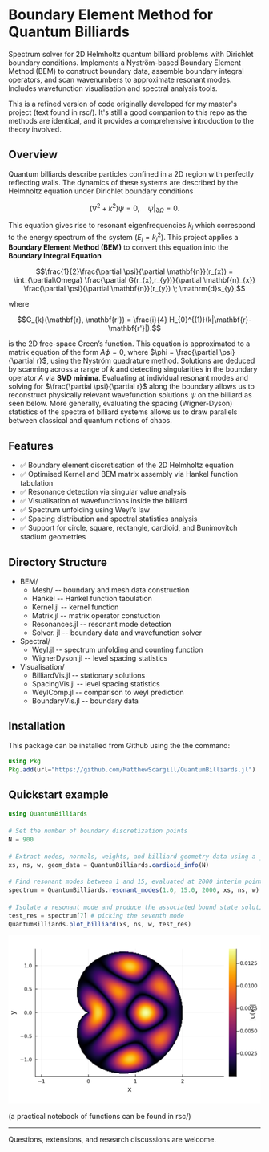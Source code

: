 # Boundary Element Method for Quantum Billiards

Spectrum solver for 2D Helmholtz quantum billiard problems with Dirichlet boundary conditions. Implements a Nyström-based Boundary Element Method (BEM) to construct boundary data, assemble boundary integral operators, and scan wavenumbers to approximate resonant modes. Includes wavefunction visualisation and spectral analysis tools. 

This is a refined version of code originally developed for my master's project (text found in rsc/). It's still a good companion to this repo as the methods are identical, and it provides a comprehensive introduction to the theory involved.

## Overview
Quantum billiards describe particles confined in a 2D region with perfectly reflecting walls. The dynamics of these systems are described by the Helmholtz equation under Dirichlet boundary conditions
```math
(\nabla^2 + k^2)\psi = 0, \quad \psi|_{\partial \Omega} = 0.
```
This equation gives rise to resonant eigenfrequencies $k_i$ which correspond to the energy spectrum of the system ($E_i=k_i^2$). This project applies a **Boundary Element Method (BEM)** to convert this equation into the **Boundary Integral Equation**
```math
\frac{1}{2}\frac{\partial \psi}{\partial \mathbf{n}}(r_{x}) = \int_{\partial\Omega} \frac{\partial G(r_{x},r_{y})}{\partial \mathbf{n}_{x}} \frac{\partial \psi}{\partial \mathbf{n}}(r_{y})  \; \mathrm{d}s_{y},
```
where 
```math
G_{k}(\mathbf{r}, \mathbf{r'}) = \frac{i}{4} H_{0}^{(1)}(k|\mathbf{r}- \mathbf{r'}|).
```
is the 2D free-space Green’s function. This equation is approximated to a matrix equation of the form $A\phi = 0$, where $\phi = \frac{\partial \psi}{\partial r}$, using the Nyström quadrature method. Solutions are deduced by scanning across a range of $k$ and detecting singularities in the boundary operator $A$ via **SVD minima**. Evaluating at individual resonant modes and solving for $\frac{\partial \psi}{\partial r}$ along the boundary allows us to reconstruct physically relevant wavefunction solutions $\psi$ on the billiard as seen below. More generally, evaluating the spacing (Wigner-Dyson) statistics of the spectra of billiard systems allows us to draw parallels between classical and quantum notions of chaos. 

## Features

- ✅ Boundary element discretisation of the 2D Helmholtz equation 
- ✅ Optimised Kernel and BEM matrix assembly via Hankel function tabulation
- ✅ Resonance detection via singular value analysis  
- ✅ Visualisation of wavefunctions inside the billiard  
- ✅ Spectrum unfolding using Weyl’s law  
- ✅ Spacing distribution and spectral statistics analysis  
- ✅ Support for circle, square, rectangle, cardioid, and Bunimovitch stadium geometries

## Directory Structure
- BEM/
    - Mesh/ -- boundary and mesh data construction
    - Hankel -- Hankel function tabulation
    - Kernel.jl -- kernel function
    - Matrix.jl -- matrix operator constuction
    - Resonances.jl -- resonant mode detection
    - Solver. jl -- boundary data and wavefunction solver
- Spectral/
    - Weyl.jl -- spectrum unfolding and counting function
    - WignerDyson.jl -- level spacing statistics
- Visualisation/
    - BilliardVis.jl -- stationary solutions
    - SpacingVis.jl -- level spacing statistics
    - WeylComp.jl -- comparison to weyl prediction
    - BoundaryVis.jl -- boundary data 


## Installation

This package can be installed from Github using the the command:
```julia
using Pkg
Pkg.add(url="https://github.com/MatthewScargill/QuantumBilliards.jl")
```

## Quickstart example
```julia
using QuantumBilliards

# Set the number of boundary discretization points
N = 900  

# Extract nodes, normals, weights, and billiard geometry data using a _info function
xs, ns, w, geom_data = QuantumBilliards.cardioid_info(N)

# Find resonant modes between 1 and 15, evaluated at 2000 interim points
spectrum = QuantumBilliards.resonant_modes(1.0, 15.0, 2000, xs, ns, w)

# Isolate a resonant mode and produce the associated bound state solution on the billiard
test_res = spectrum[7] # picking the seventh mode
QuantumBilliards.plot_billiard(xs, ns, w, test_res)
```

![example billiard](rsc/img/example_billiard.svg)

(a practical notebook of functions can be found in rsc/)

-----
Questions, extensions, and research discussions are welcome.
